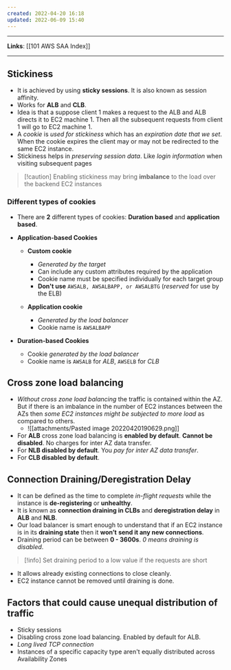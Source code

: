 ```yaml
---
created: 2022-04-20 16:18
updated: 2022-06-09 15:40
---
```

---
**Links**: [[101 AWS SAA Index]]

---

## Stickiness
- It is achieved by using **sticky sessions**. It is also known as session affinity.
- Works for **ALB** and **CLB**.
- Idea is that a suppose client 1 makes a request to the ALB and ALB directs it to EC2 machine 1. Then all the subsequent requests from client 1 will go to EC2 machine 1.
- A *cookie* is *used for stickiness* which has an *expiration date that we set*. When the cookie expires the client may or may not be redirected to the same EC2 instance.
- Stickiness helps in *preserving session data*. Like *login information* when visiting subsequent pages

> [!caution] Enabling stickiness may bring **imbalance** to the load over the backend EC2 instances

### Different types of cookies
- There are **2** different types of cookies: **Duration based** and **application based**.

- **Application-based Cookies**
	- **Custom cookie**
		- *Generated by the target*
		- Can include any custom attributes required by the application
		- Cookie name must be specified individually for each target group
		- **Don't use** `AWSALB, AWSALBAPP, or AWSALBTG` (*reserved* for use by the ELB)
		
	- **Application cookie**
		- *Generated by the load balancer*
		- Cookie name is `AWSALBAPP`
		
- **Duration-based Cookies**
	- Cookie *generated by the load balancer*
	- Cookie name is `AWSALB` for *ALB*, `AWSELB` for *CLB*

## Cross zone load balancing
- *Without cross zone load balancing* the traffic is contained within the AZ. But if there is an imbalance in the number of EC2 instances between the AZs then *some EC2 instances might be subjected to more load* as compared to others.
	- ![[attachments/Pasted image 20220420190629.png]]
- For **ALB** cross zone load balancing is **enabled by default**. **Cannot be disabled**. No charges for inter AZ data transfer.
- For **NLB disabled by default**. You *pay for inter AZ data transfer*.
- For **CLB disabled by default**.

## Connection Draining/Deregistration Delay
- It can be defined as the time to complete *in-flight requests* while the instance is **de-registering** or **unhealthy**.
- It is known as **connection draining in CLBs** and **deregistration delay** in **ALB** and **NLB**.
- Our load balancer is smart enough to understand that if an EC2 instance is in its **draining state** then it **won’t** **send it any new connections**.
- Draining period can be between **0 - 3600s**. *0 means draining is disabled*.

> [!info] Set draining period to a low value if the requests are short

- It allows already existing connections to close cleanly.
- EC2 instance cannot be removed until draining is done.

## Factors that could cause unequal distribution of traffic
- Sticky sessions
- Disabling cross zone load balancing. Enabled by default for ALB.
- *Long lived TCP connection*
- Instances of a specific capacity type aren't equally distributed across Availability Zones